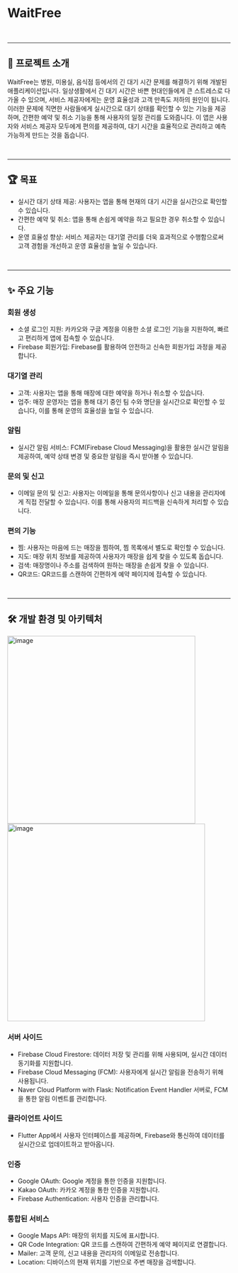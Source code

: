 # WaitFree

<br>

---

## 👋 프로젝트 소개
WaitFree는 병원, 미용실, 음식점 등에서의 긴 대기 시간 문제를 해결하기 위해 개발된 애플리케이션입니다. 일상생활에서 긴 대기 시간은 바쁜 현대인들에게 큰 스트레스로 다가올 수 있으며, 서비스 제공자에게는 운영 효율성과 고객 만족도 저하의 원인이 됩니다. 이러한 문제에 직면한 사람들에게 실시간으로 대기 상태를 확인할 수 있는 기능을 제공하며, 간편한 예약 및 취소 기능을 통해 사용자의 일정 관리를 도와줍니다. 이 앱은 사용자와 서비스 제공자 모두에게 편의를 제공하여, 대기 시간을 효율적으로 관리하고 예측 가능하게 만드는 것을 돕습니다.

<br>

---

## 🏆 목표
- 실시간 대기 상태 제공: 사용자는 앱을 통해 현재의 대기 시간을 실시간으로 확인할 수 있습니다.
- 간편한 예약 및 취소: 앱을 통해 손쉽게 예약을 하고 필요한 경우 취소할 수 있습니다.
- 운영 효율성 향상: 서비스 제공자는 대기열 관리를 더욱 효과적으로 수행함으로써 고객 경험을 개선하고 운영 효율성을 높일 수 있습니다.
  
<br>

---

## ✨ 주요 기능

### 회원 생성
- 소셜 로그인 지원: 카카오와 구글 계정을 이용한 소셜 로그인 기능을 지원하여, 빠르고 편리하게 앱에 접속할 수 있습니다.
- Firebase 회원가입: Firebase를 활용하여 안전하고 신속한 회원가입 과정을 제공합니다.

### 대기열 관리
- 고객: 사용자는 앱을 통해 매장에 대한 예약을 하거나 취소할 수 있습니다.
- 업주: 매장 운영자는 앱을 통해 대기 중인 팀 수와 명단을 실시간으로 확인할 수 있습니다, 이를 통해 운영의 효율성을 높일 수 있습니다.

### 알림
- 실시간 알림 서비스: FCM(Firebase Cloud Messaging)을 활용한 실시간 알림을 제공하여, 예약 상태 변경 및 중요한 알림을 즉시 받아볼 수 있습니다.

### 문의 및 신고
- 이메일 문의 및 신고: 사용자는 이메일을 통해 문의사항이나 신고 내용을 관리자에게 직접 전달할 수 있습니다. 이를 통해 사용자의 피드백을 신속하게 처리할 수 있습니다.
  
### 편의 기능
- 찜: 사용자는 마음에 드는 매장을 찜하여, 찜 목록에서 별도로 확인할 수 있습니다.
- 지도: 매장 위치 정보를 제공하여 사용자가 매장을 쉽게 찾을 수 있도록 돕습니다.
- 검색: 매장명이나 주소를 검색하여 원하는 매장을 손쉽게 찾을 수 있습니다.
- QR코드: QR코드를 스캔하여 간편하게 예약 페이지에 접속할 수 있습니다.

<br>

---

## 🛠️ 개발 환경 및 아키텍처
<img width="424" alt="image" src="https://github.com/user-attachments/assets/3663895a-50e4-40eb-961a-e1f4ccb3ee21" />
<br>
<img width="446" alt="image" src="https://github.com/user-attachments/assets/2022e46f-c938-40bf-99f2-94ae9c919d01" />


### 서버 사이드
- Firebase Cloud Firestore: 데이터 저장 및 관리를 위해 사용되며, 실시간 데이터 동기화를 지원합니다.
- Firebase Cloud Messaging (FCM): 사용자에게 실시간 알림을 전송하기 위해 사용됩니다.
- Naver Cloud Platform with Flask: Notification Event Handler 서버로, FCM을 통한 알림 이벤트를 관리합니다.
  
### 클라이언트 사이드
- Flutter App에서 사용자 인터페이스를 제공하며, Firebase와 통신하여 데이터를 실시간으로 업데이트하고 받아옵니다.
  
### 인증
- Google OAuth: Google 계정을 통한 인증을 지원합니다.
- Kakao OAuth: 카카오 계정을 통한 인증을 지원합니다.
- Firebase Authentication: 사용자 인증을 관리합니다.

### 통합된 서비스
- Google Maps API: 매장의 위치를 지도에 표시합니다.
- QR Code Integration: QR 코드를 스캔하여 간편하게 예약 페이지로 연결합니다.
- Mailer: 고객 문의, 신고 내용을 관리자의 이메일로 전송합니다.
- Location: 디바이스의 현재 위치를 기반으로 주변 매장을 검색합니다.

